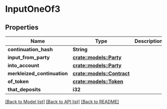 # InputOneOf3

## Properties

Name | Type | Description | Notes
------------ | ------------- | ------------- | -------------
**continuation_hash** | **String** |  | 
**input_from_party** | [**crate::models::Party**](Party.md) |  | 
**into_account** | [**crate::models::Party**](Party.md) |  | 
**merkleized_continuation** | [**crate::models::Contract**](Contract.md) |  | 
**of_token** | [**crate::models::Token**](Token.md) |  | 
**that_deposits** | **i32** |  | 

[[Back to Model list]](../README.md#documentation-for-models) [[Back to API list]](../README.md#documentation-for-api-endpoints) [[Back to README]](../README.md)


